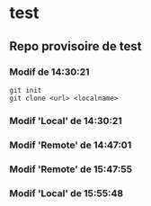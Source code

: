 # test
## Repo provisoire de test
### Modif de 14:30:21
```
git init
git clone <url> <localname>
```
### Modif 'Local' de 14:30:21

### Modif 'Remote' de 14:47:01

### Modif 'Remote' de 15:47:55

### Modif 'Local' de 15:55:48

